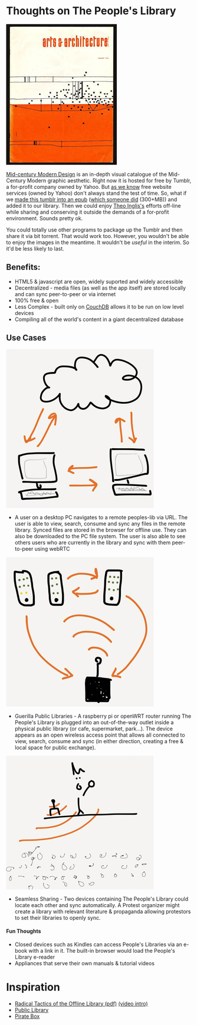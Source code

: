 # Thoughts on The People's Library

![mid-century](/docs/assets/mid-century.jpg "Arts & Architecture")

[Mid-century Modern Design](http://midcenturymoderndesign.tumblr.com/) is an in-depth visual catalogue of the Mid-Century Modern graphic aesthetic. Right now it is hosted for free by Tumblr, a for-profit company owned by Yahoo.  But [as we know](http://contemporary-home-computing.org/1tb/about) free website services (owned by Yahoo) don't always stand the test of time.  So, what if we [made this tumblr into an epub](http://streambooks.thepeoplesebook.net) ([which someone did](http://beta.thepeoplesebook.net/b/streambooks/3eceb1ee7e1f8b99b9c4d13cacee895c) (300+MB)) and added it to our library. Then we could enjoy [Theo Inglis's](http://theoinglis.tumblr.com/) efforts off-line while sharing and conserving it outside the demands of a for-profit environment.  Sounds pretty ok.

You could totally use other programs to package up the Tumblr and then share it via bit torrent.  That would work too.  However, you wouldn't be able to enjoy the images in the meantime.  It wouldn't be _useful_ in the interim.  So it'd be less likely to last.


## Benefits:

* HTML5 & javascript are open, widely suported and widely accessible
* Decentralized - media files (as well as the app itself) are stored locally and can sync peer-to-peer or via internet
* 100% free & open
* Less Complex - built only on [CouchDB](http://couchdb.apache.org/) allows it to be run on low level devices
* Compiling all of the world's content in a giant decentralized database

## Use Cases

![cloud-sync](/docs/assets/cloud-sync.jpg "Cloud Sync")

* A user on a desktop PC navigates to a remote peoples-lib via URL.  The user is able to view, search, consume and sync any files in the remote library.  Synced files are stored in the browser for offline use. They can also be downloaded to the PC file system.  The user is also able to see others users who are currently in the library and sync with them peer-to-peer using webRTC

![public-library](/docs/assets/public-library.jpg "Guerilla Public Library")

* Guerilla Public Libraries - A raspberry pi or openWRT router running The People's Library is plugged into an out-of-the-way outlet inside a physical public library (or cafe, supermarket, park...).  The device appears as an open wireless access point that allows all connected to view, search, consume and sync (in either direction, creating a free & local space for public exchange).

![protest](/docs/assets/protest.jpg "Seamless Sharing")

* Seamless Sharing - Two devices containing The People's Library could locate each other and sync automatically.  A Protest organizer might create a library with relevant literature & propaganda allowing protestors to set their libraries to openly sync.


#### Fun Thoughts

* Closed devices such as Kindles can access People's Libraries via an e-book with a link in it. The built-in browser would load the People's Library e-reader
* Appliances that serve their own manuals & tutorial videos


# Inspiration

* [Radical Tactics of the Offline Library (pdf)](http://issuu.com/instituteofnetworkcultures/docs/nn07_complete) [(video intro)](http://vimeo.com/95351775)
* [Public Library](http://www.memoryoftheworld.org/public-library/)
* [Pirate Box](http://piratebox.cc/)